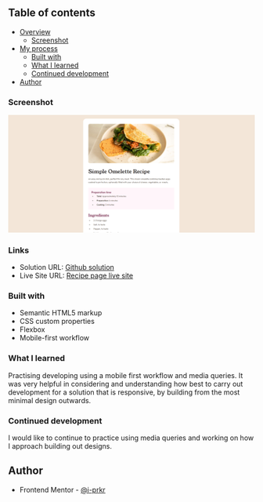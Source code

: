 ## Table of contents

- [Overview](#overview)
  - [Screenshot](#screenshot)
- [My process](#my-process)
  - [Built with](#built-with)
  - [What I learned](#what-i-learned)
  - [Continued development](#continued-development)
- [Author](#author)

### Screenshot

![Screenshot](./assets/images/screenshot.png)

### Links

- Solution URL: [Github solution](https://github.com/i-prkr/recipe-page)
- Live Site URL: [Recipe page live site](https://i-prkr.github.io/recipe-page/)

### Built with

- Semantic HTML5 markup
- CSS custom properties
- Flexbox
- Mobile-first workflow

### What I learned

Practising developing using a mobile first workflow and media queries. It was very helpful in considering and understanding how best to carry out development for a solution that is responsive, by building from the most minimal design outwards.

### Continued development

I would like to continue to practice using media queries and working on how I approach building out designs.

## Author

- Frontend Mentor - [@i-prkr](https://www.frontendmentor.io/profile/i-prkr)
